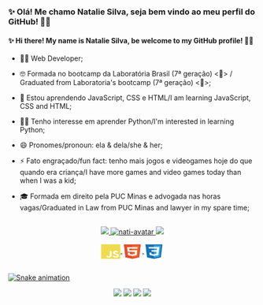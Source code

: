 ### ✨ Olá! Me chamo Natalie Silva, seja bem vindo ao meu perfil do GitHub! 👋🎉
#### ✨ Hi there! My name is Natalie Silva, be welcome to my GitHub profile! 👋🎉


- 👩‍💻 Web Developer;
- 🤓 Formada no bootcamp da Laboratória Brasil (7ª geração) <💛> / Graduated from Laboratoria's bootcamp (7ª geração) <💛>;
- 🌱 Estou aprendendo JavaScript, CSS e HTML/I am learning JavaScript, CSS and HTML;
- 🐱‍🏍 Tenho interesse em aprender Python/I'm interested in learning Python;
- 😄 Pronomes/pronoun: ela & dela/she & her;
- ⚡ Fato engraçado/fun fact: tenho mais jogos e videogames hoje do que quando era criança/I have more games and video games today than when I was a kid;
- 🎓 Formada em direito pela PUC Minas e advogada nas horas vagas/Graduated in Law from PUC Minas and lawyer in my spare time;

    ##

<div align = center>
    <a href="https://github.com/natalieiss">
    <img height="180em" src="https://github-readme-stats.vercel.app/api?username=natalieiss&show_icons=true&theme=panda&include_all_commits=true&count_private=true"/>
    <img alt="nati-avatar" height="180em" src="https://i.picasion.com/pic92/4f9433c3eb4006dcb22b03f88542d4fa.gif">
    <img height="180em" src="https://github-readme-stats.vercel.app/api/top-langs/?username=natalieiss&layout=compact&langs_count=7&theme=panda"/>
</div>
  <div align="center"><br>
  <img align="center" alt="nat-Js" height="30" width="40" src="https://raw.githubusercontent.com/devicons/devicon/master/icons/javascript/javascript-plain.svg">  
  <img align="center" alt="nat-HTML" height="30" width="40" src="https://raw.githubusercontent.com/devicons/devicon/master/icons/html5/html5-original.svg">
  <img align="center" alt="nat-CSS" height="30" width="40" src="https://raw.githubusercontent.com/devicons/devicon/master/icons/css3/css3-original.svg">
</div>
  
  ##

![Snake animation](https://github.com/natalieiss/natalieiss/blob/output/github-contribution-grid-snake.svg)

<div align="center"> 
  <a href="https://www.instagram.com/natalieingridss/" target="_blank"><img src="https://img.shields.io/badge/-Instagram-%23E4405F?style=for-the-badge&logo=instagram&logoColor=white" target="_blank"></a> 
  <a href = "mailto:natalieingrid2910@gmail.com"><img src="https://img.shields.io/badge/-Gmail-%23333?style=for-the-badge&logo=gmail&logoColor=white" target="_blank"></a>
  <a href="https://www.linkedin.com/in/natalie-silva-829b274a/" target="_blank"><img src="https://img.shields.io/badge/-LinkedIn-%230077B5?style=for-the-badge&logo=linkedin&logoColor=white" target="_blank"></a>
    <a href="https://app.slack.com/client/T0NNB6T0R/C0NNB4N5N/user_profile/U02SVCQ0PS6" target="_blank"><img src="https://img.shields.io/badge/Slack-4A154B?style=for-the-badge&logo=slack&logoColor=white" target="_blank"></a>
    <a href="https://twitter.com/natalieiss"><img src="https://img.shields.io/badge/Twitter-1DA1F2?style=for-the-badge&logo=twitter&logoColor=white" target="_blank></a> 
</div>
